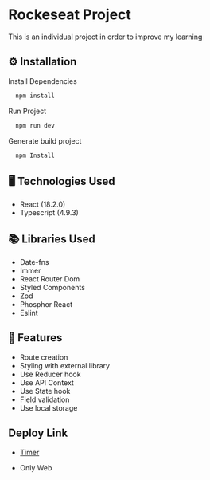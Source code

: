 # Rockeseat Project

This is an individual project in order to improve my learning

## ⚙️ Installation

Install Dependencies

```bash
  npm install
```

Run Project

```bash
  npm run dev
```

Generate build project

```bash
  npm Install
```

## 🖥️ Technologies Used

- React (18.2.0)
- Typescript (4.9.3)

## 📚 Libraries Used

- Date-fns
- Immer
- React Router Dom
- Styled Components
- Zod
- Phosphor React
- Eslint

## 🚀 Features

- Route creation
- Styling with external library
- Use Reducer hook
- Use API Context
- Use State hook
- Field validation
- Use local storage

## Deploy Link

- [Timer](https://timer-omega.vercel.app/)

- Only Web
